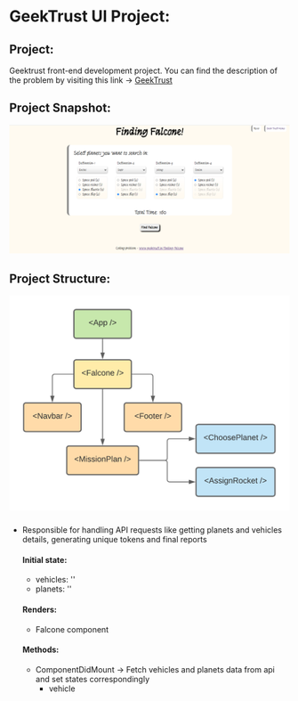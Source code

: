 # GeekTrust UI Project:
## Project:
Geektrust front-end development project. You can find the description of the problem by visiting this link -> [GeekTrust](https://www.geektrust.in/coding-problem/frontend/space)

## Project Snapshot:
![Falcone snapshot](https://github.com/mathans1695/finding-falcone/blob/master/src/Images/Falcone_Snapshot.png)

## Project Structure:
![Falcone flowchart](https://github.com/mathans1695/finding-falcone/blob/master/src/Images/App%20Structure.png)

### <App />
  * Responsible for handling API requests like getting planets and vehicles details, generating unique tokens and final reports
    #### Initial state:
      - vehicles: ''
      - planets: ''
    #### Renders:
      - Falcone component
    #### Methods:
      - ComponentDidMount -> Fetch vehicles and planets data from api and set states correspondingly
        - vehicle
